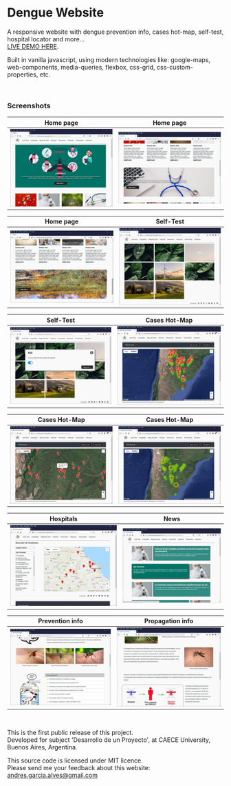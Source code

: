 # Dengue Website

A responsive website with dengue prevention info, cases hot-map, self-test, hospital locator and more...  
[LIVE DEMO HERE](https://andres-garcia-alves.github.io/dengue-website/).  

Built in vanilla javascript, using modern technologies like: google-maps, web-components, media-queries, flexbox, css-grid, css-custom-properties, etc.

&nbsp;

### Screenshots

| Home page                                           | Home page                                           |
|-----------------------------------------------------|-----------------------------------------------------|
| ![](resources/img/screenshots/home-01.jpg)          | ![](resources/img/screenshots/home-02.jpg)          |

| Home page                                           | Self-Test                                           |
|-----------------------------------------------------|-----------------------------------------------------|
| ![](resources/img/screenshots/home-03.jpg)          | ![](resources/img/screenshots/autotest-01.jpg)      |

| Self-Test                                           | Cases Hot-Map                                       |
|-----------------------------------------------------|-----------------------------------------------------|
| ![](resources/img/screenshots/autotest-02.jpg)      | ![](resources/img/screenshots/mapa-de-casos-01.jpg) |

| Cases Hot-Map                                       | Cases Hot-Map                                       |
|-----------------------------------------------------|-----------------------------------------------------|
| ![](resources/img/screenshots/mapa-de-casos-02.jpg) | ![](resources/img/screenshots/mapa-de-casos-03.jpg) |

| Hospitals                                           | News                                                |
|-----------------------------------------------------|-----------------------------------------------------|
| ![](resources/img/screenshots/hospitales.jpg)       | ![](resources/img/screenshots/noticias.jpg)         |

| Prevention info                                     | Propagation info                                    |
|-----------------------------------------------------|-----------------------------------------------------|
| ![](resources/img/screenshots/prevencion.jpg)       | ![](resources/img/screenshots/transmision.jpg)      |

&nbsp;

This is the first public release of this project.  
Developed for subject 'Desarrollo de un Proyecto', at CAECE University, Buenos Aires, Argentina.  

This source code is licensed under MIT licence.  
Please send me your feedback about this website: andres.garcia.alves@gmail.com

